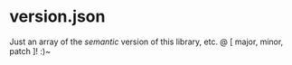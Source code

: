 # version.json

Just an array of the *semantic* version of this library, etc. @ [ major, minor, patch ]! :)~

